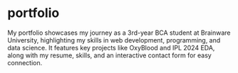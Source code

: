 # portfolio
My portfolio showcases my journey as a 3rd-year BCA student at Brainware University, highlighting my skills in web development, programming, and data science. It features key projects like OxyBlood and IPL 2024 EDA, along with my resume, skills, and an interactive contact form for easy connection.
